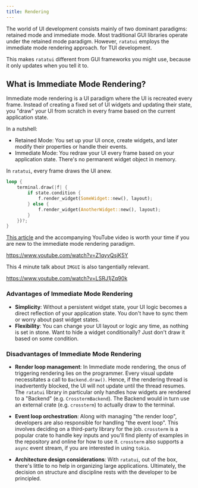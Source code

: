 ```yaml
---
title: Rendering
---
```


The world of UI development consists mainly of two dominant paradigms: retained mode and immediate
mode. Most traditional GUI libraries operate under the retained mode paradigm. However, `ratatui`
employs the immediate mode rendering approach. for TUI development.

This makes `ratatui` different from GUI frameworks you might use, because it only updates when you
tell it to.

## What is Immediate Mode Rendering?

Immediate mode rendering is a UI paradigm where the UI is recreated every frame. Instead of creating
a fixed set of UI widgets and updating their state, you "draw" your UI from scratch in every frame
based on the current application state.

In a nutshell:

- Retained Mode: You set up your UI once, create widgets, and later modify their properties or
  handle their events.
- Immediate Mode: You redraw your UI every frame based on your application state. There's no
  permanent widget object in memory.

In `ratatui`, every frame draws the UI anew.

```rust
loop {
    terminal.draw(|f| {
        if state.condition {
            f.render_widget(SomeWidget::new(), layout);
        } else {
            f.render_widget(AnotherWidget::new(), layout);
        }
    })?;
}
```

[This article](https://caseymuratori.com/blog_0001) and the accompanying YouTube video is worth your
time if you are new to the immediate mode rendering paradigm.

<https://www.youtube.com/watch?v=Z1qyvQsjK5Y>

This 4 minute talk about `IMGUI` is also tangentially relevant.

<https://www.youtube.com/watch?v=LSRJ1jZq90k>

### Advantages of Immediate Mode Rendering

- **Simplicity**: Without a persistent widget state, your UI logic becomes a direct reflection of
  your application state. You don't have to sync them or worry about past widget states.
- **Flexibility**: You can change your UI layout or logic any time, as nothing is set in stone. Want
  to hide a widget conditionally? Just don't draw it based on some condition.

### Disadvantages of Immediate Mode Rendering

- **Render loop management**: In Immediate mode rendering, the onus of triggering rendering lies on
  the programmer. Every visual update necessitates a call to `Backend.draw()`. Hence, if the
  rendering thread is inadvertently blocked, the UI will not update until the thread resumes. The
  `ratatui` library in particular only handles how widgets are rendered to a "Backend" (e.g.
  `CrosstermBackend`). The Backend would in turn use an external crate (e.g. `crossterm`) to
  actually draw to the terminal.

- **Event loop orchestration**: Along with managing "the render loop", developers are also
  responsible for handling "the event loop". This involves deciding on a third-party library for the
  job. `crossterm` is a popular crate to handle key inputs and you'll find plenty of examples in the
  repository and online for how to use it. `crossterm` also supports a `async` event stream, if you
  are interested in using `tokio`.

- **Architecture design considerations**: With `ratatui`, out of the box, there's little to no help
  in organizing large applications. Ultimately, the decision on structure and discipline rests with
  the developer to be principled.
